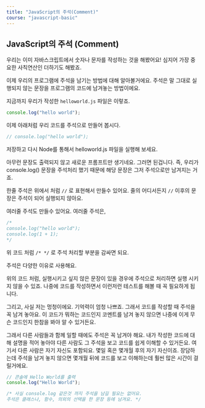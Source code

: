 ```yaml
---
title: "JavaScript의 주석(Comment)"
course: "javascript-basic"
---
```




## JavaScript의 주석 (Comment)

우리는 이미 자바스크립트에서 숫자나 문자를 작성하는 것을 해봤어요! 심지어 가장 중요한 사칙연산인 더하기도 해봤죠.

이제 우리의 프로그램에 주석을 남기는 방법에 대해 알아볼거에요. 주석은 말 그대로 실행되지 않는 문장을 프로그램의 코드에 남겨놓는 방법이에요.

지금까지 우리가 작성한 `helloworld.js` 파일은 이렇죠.

```js
console.log("hello world");
```



이제 아래처럼 우리 코드를 주석으로 만들어 봅시다.

```js
// console.log("hello world");
```

저장하고 다시 Node를 통해서 helloworld.js 파일을 실행해 보세요.

아무런 문장도 출력되지 않고 새로운 프롬프트만 생기네요. 그러면 된겁니다. 즉, 우리가 console.log() 문장을 주석처리 했기 때문에 해당 문장은 그저 주석으로만 남겨지는 거죠.

한줄 주석은 위에서 처럼 `//` 로 표현해서 만들수 있어요. 줄의 어디서든지 `//` 이후의 문장은 주석이 되어 실행되지 않아요.

여러줄 주석도 만들수 있어요. 여러줄 주석은,

```js
/* 
console.log("hello world");
console.log(1 + 1);
*/
```

위 코드 처럼 `/* */` 로 주석 처리할 부분을 감싸면 되요.



주석은 다양한 이유로 사용해요.

위의 코드 처럼, 실행시키고 싶지 않은 문장이 있을 경우에 주석으로 처리하면 실행 시키지 않을 수 있죠. 나중에 코드를 작성하면서 이런저런 테스트를 해볼 때 꼭 필요하게 됩니다.

그리고, 사실 저는 멍청이에요. 기억력이 엄청 나쁘죠. 그래서 코드를 작성할 때 주석을 꼭 남겨 놓아요. 이 코드가 뭐하는 코드인지 코멘트를 남겨 놓지 않으면 나중에 이게 무슨 코드인지 한참을 봐야 알 수 있거든요.

그래서 다른 사람들과 함께 일할 때에도 주석은 꼭 남겨야 해요. 내가 작성한 코드에 대해 설명을 적어 놓아야 다른 사람도 그 주석을 보고 코드를 쉽게 이해할 수 있거든요. 여기서 다른 사람은 자기 자신도 포함되요. 몇일 혹은 몇개월 후의 자기 자신이죠. 장담하는데 주석을 남겨 놓지 않으면 몇개월 뒤에 코드를 보고 이해하는데 훨씬 많은 시간이 걸릴거에요.

```js
// 콘솔에 Hello World를 출력
console.log("Hello World");

/* 사실 console.log 같은것 까지 주석을 남길 필요는 없어요.
주석은 클래스나, 함수, 의외의 선택을 한 문장 등에 남겨요. */
```



